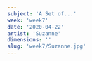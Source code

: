 ```yaml
---
subject: 'A Set of...'
week: 'week7'
date: '2020-04-22'
artist: 'Suzanne'
dimensions: ''
slug: 'week7/Suzanne.jpg'
---
```


